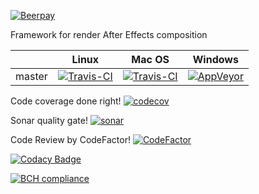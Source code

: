 [![Beerpay](https://beerpay.io/irov/Mengine/badge.svg?style=flat)](https://beerpay.io/irov/Mengine)

Framework for render After Effects composition

|         | Linux  | Mac OS | Windows |
| ------- | ------ | ------ | ------- |
| master  | [![Travis-CI](https://travis-ci.org/irov/libmovie.svg?branch=master)](https://travis-ci.org/irov/libmovie) | [![Travis-CI](https://travis-ci.org/irov/libmovie.svg?branch=master)](https://travis-ci.org/irov/libmovie) | [![AppVeyor](https://ci.appveyor.com/api/projects/status/s0yio92rsujopyug?svg=true)](https://ci.appveyor.com/project/irov/libmovie) |

Code coverage done right!
[![codecov](https://codecov.io/gh/irov/libmovie/branch/master/graph/badge.svg)](https://codecov.io/gh/irov/libmovie)

Sonar quality gate!
[![sonar](https://sonarcloud.io/api/project_badges/measure?project=com.wondeland.libmovie&metric=alert_status)](https://sonarcloud.io/dashboard?id=com.wondeland.libmovie)

Code Review by CodeFactor!
[![CodeFactor](https://www.codefactor.io/repository/github/irov/libmovie/badge)](https://www.codefactor.io/repository/github/irov/libmovie)

[![Codacy Badge](https://api.codacy.com/project/badge/Grade/23c7dab2df584d4b82ed35a44838c0a2)](https://app.codacy.com/app/irov13/libmovie?utm_source=github.com&utm_medium=referral&utm_content=irov/libmovie&utm_campaign=Badge_Grade_Dashboard)

[![BCH compliance](https://bettercodehub.com/edge/badge/irov/libmovie?branch=master)](https://bettercodehub.com/)
